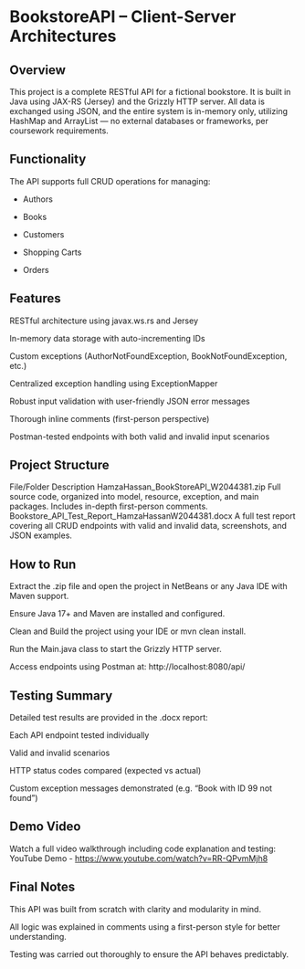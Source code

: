 # BookstoreAPI – Client-Server Architectures

## Overview
This project is a complete RESTful API for a fictional bookstore. It is built in Java using JAX-RS (Jersey) and the Grizzly HTTP server. All data is exchanged using JSON, and the entire system is in-memory only, utilizing HashMap and ArrayList — no external databases or frameworks, per coursework requirements.

## Functionality
The API supports full CRUD operations for managing:

-  Authors

-  Books

-  Customers

-  Shopping Carts

-  Orders

## Features
RESTful architecture using javax.ws.rs and Jersey

In-memory data storage with auto-incrementing IDs

Custom exceptions (AuthorNotFoundException, BookNotFoundException, etc.)

Centralized exception handling using ExceptionMapper

Robust input validation with user-friendly JSON error messages

Thorough inline comments (first-person perspective)

Postman-tested endpoints with both valid and invalid input scenarios

## Project Structure
File/Folder	Description
HamzaHassan_BookStoreAPI_W2044381.zip	Full source code, organized into model, resource, exception, and main packages. Includes in-depth first-person comments.
Bookstore_API_Test_Report_HamzaHassanW2044381.docx	A full test report covering all CRUD endpoints with valid and invalid data, screenshots, and JSON examples.

## How to Run
Extract the .zip file and open the project in NetBeans or any Java IDE with Maven support.

Ensure Java 17+ and Maven are installed and configured.

Clean and Build the project using your IDE or mvn clean install.

Run the Main.java class to start the Grizzly HTTP server.

Access endpoints using Postman at:
http://localhost:8080/api/

## Testing Summary
Detailed test results are provided in the .docx report:

Each API endpoint tested individually

Valid and invalid scenarios

HTTP status codes compared (expected vs actual)

Custom exception messages demonstrated (e.g. “Book with ID 99 not found”)

## Demo Video
 Watch a full video walkthrough including code explanation and testing:
YouTube Demo - https://www.youtube.com/watch?v=RR-QPvmMjh8

## Final Notes
This API was built from scratch with clarity and modularity in mind.

All logic was explained in comments using a first-person style for better understanding.

Testing was carried out thoroughly to ensure the API behaves predictably.

